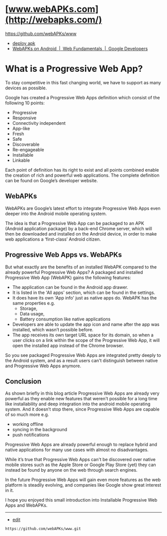 # [www.webAPKs.com](http://webapks.com/)


https://github.com/webAPKs/www

+ [deploy apk](https://www.deployapk.com/#/)
+ [WebAPKs on Android  |  Web Fundamentals  |  Google Developers](https://developers.google.com/web/fundamentals/integration/webapks)


# What is a Progressive Web App?

To stay competitive in this fast changing world, we have to support as many devices as possible.

Google has created a Progressive Web Apps definition which consist of the following 10 points: 
+ Progressive
+ Responsive
+ Connectivity independent
+ App-like
+ Fresh
+ Safe
+ Discoverable
+ Re-engageable
+ Installable
+ Linkable
 
Each point of definition has its right to exist and all points combined enable the creation of rich and powerful web applications. 
The complete definition can be found on Google’s developer website.


## WebAPKs

WebAPKs are Google’s latest effort to integrate Progressive Web Apps even deeper into the Android mobile operating system.

The idea is that a Progressive Web App can be packaged to an APK (Android application package) by a back-end Chrome server, which will then be downloaded and installed on the Android device, in order to make web applications a ‘first-class’ Android citizen.



## Progressive Web Apps vs. WebAPKs

But what exactly are the benefits of an installed WebAPK compared to the already powerful Progressive Web Apps? A packaged and installed Progressive Web App (WebAPK) gains the following features:

+ The application can be found in the Android app drawer.
+ It is listed in the 'All apps' section, which can be found in the settings.
+ It does have its own 'App info' just as native apps do. WebAPK has the same properties e.g. 
  + Storage,
  + Data usage,
  + Battery consumption like native applications  
+ Developers are able to update the app icon and name after the app was installed, which wasn’t possible before.
+ The app receives its own target URL space for its domain, so when a user clicks on a link within the scope of the Progressive Web App, it will open the installed app instead of the Chrome browser.

So you see packaged Progressive Web Apps are integrated pretty deeply to the Android system, and as a result users can't distinguish between native and Progressive Web Apps anymore.

## Conclusion

As shown briefly in this blog article Progressive Web Apps are already very powerful as they enable new features that weren't possible for a long time like installability and deep integration into the android mobile operating system. And it doesn’t stop there, 
since Progressive Web Apps are capable of so much more e.g.
+ working offline
+ syncing in the background
+ push notifications


Progressive Web Apps are already powerful enough to replace hybrid and native applications for many use cases with almost no disadvantages.

While it’s true that Progressive Web Apps can't be discovered over native mobile stores such as the Apple Store or Google Play Store (yet)
they can instead be found by anyone on the web through search engines.

In the future Progressive Web Apps will gain even more features as the web platform is steadily evolving, and companies like Google show great interest in it.

I hope you enjoyed this small introduction into Installable Progressive Web Apps and WebAPKs.


---
+ [edit](https://github.com/webAPKs/www/edit/main/README.md)
```
https://github.com/webAPKs/www.git
```
